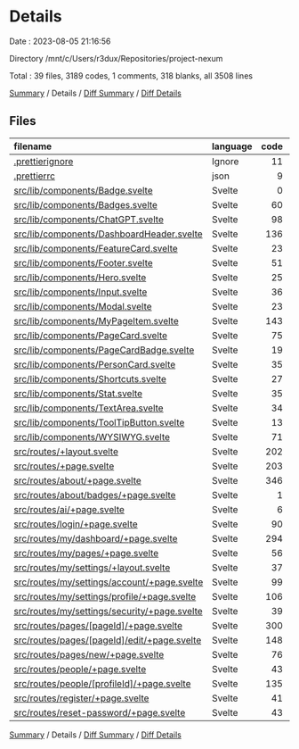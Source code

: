 # Details

Date : 2023-08-05 21:16:56

Directory /mnt/c/Users/r3dux/Repositories/project-nexum

Total : 39 files,  3189 codes, 1 comments, 318 blanks, all 3508 lines

[Summary](results.md) / Details / [Diff Summary](diff.md) / [Diff Details](diff-details.md)

## Files
| filename | language | code | comment | blank | total |
| :--- | :--- | ---: | ---: | ---: | ---: |
| [.prettierignore](/.prettierignore) | Ignore | 11 | 1 | 2 | 14 |
| [.prettierrc](/.prettierrc) | json | 9 | 0 | 1 | 10 |
| [src/lib/components/Badge.svelte](/src/lib/components/Badge.svelte) | Svelte | 0 | 0 | 1 | 1 |
| [src/lib/components/Badges.svelte](/src/lib/components/Badges.svelte) | Svelte | 60 | 0 | 7 | 67 |
| [src/lib/components/ChatGPT.svelte](/src/lib/components/ChatGPT.svelte) | Svelte | 98 | 0 | 9 | 107 |
| [src/lib/components/DashboardHeader.svelte](/src/lib/components/DashboardHeader.svelte) | Svelte | 136 | 0 | 18 | 154 |
| [src/lib/components/FeatureCard.svelte](/src/lib/components/FeatureCard.svelte) | Svelte | 23 | 0 | 3 | 26 |
| [src/lib/components/Footer.svelte](/src/lib/components/Footer.svelte) | Svelte | 51 | 0 | 1 | 52 |
| [src/lib/components/Hero.svelte](/src/lib/components/Hero.svelte) | Svelte | 25 | 0 | 3 | 28 |
| [src/lib/components/Input.svelte](/src/lib/components/Input.svelte) | Svelte | 36 | 0 | 3 | 39 |
| [src/lib/components/Modal.svelte](/src/lib/components/Modal.svelte) | Svelte | 23 | 0 | 3 | 26 |
| [src/lib/components/MyPageItem.svelte](/src/lib/components/MyPageItem.svelte) | Svelte | 143 | 0 | 15 | 158 |
| [src/lib/components/PageCard.svelte](/src/lib/components/PageCard.svelte) | Svelte | 75 | 0 | 8 | 83 |
| [src/lib/components/PageCardBadge.svelte](/src/lib/components/PageCardBadge.svelte) | Svelte | 19 | 0 | 3 | 22 |
| [src/lib/components/PersonCard.svelte](/src/lib/components/PersonCard.svelte) | Svelte | 35 | 0 | 2 | 37 |
| [src/lib/components/Shortcuts.svelte](/src/lib/components/Shortcuts.svelte) | Svelte | 27 | 0 | 6 | 33 |
| [src/lib/components/Stat.svelte](/src/lib/components/Stat.svelte) | Svelte | 35 | 0 | 2 | 37 |
| [src/lib/components/TextArea.svelte](/src/lib/components/TextArea.svelte) | Svelte | 34 | 0 | 5 | 39 |
| [src/lib/components/ToolTipButton.svelte](/src/lib/components/ToolTipButton.svelte) | Svelte | 13 | 0 | 2 | 15 |
| [src/lib/components/WYSIWYG.svelte](/src/lib/components/WYSIWYG.svelte) | Svelte | 71 | 0 | 7 | 78 |
| [src/routes/+layout.svelte](/src/routes/+layout.svelte) | Svelte | 202 | 0 | 13 | 215 |
| [src/routes/+page.svelte](/src/routes/+page.svelte) | Svelte | 203 | 0 | 21 | 224 |
| [src/routes/about/+page.svelte](/src/routes/about/+page.svelte) | Svelte | 346 | 0 | 35 | 381 |
| [src/routes/about/badges/+page.svelte](/src/routes/about/badges/+page.svelte) | Svelte | 1 | 0 | 1 | 2 |
| [src/routes/ai/+page.svelte](/src/routes/ai/+page.svelte) | Svelte | 6 | 0 | 2 | 8 |
| [src/routes/login/+page.svelte](/src/routes/login/+page.svelte) | Svelte | 90 | 0 | 4 | 94 |
| [src/routes/my/dashboard/+page.svelte](/src/routes/my/dashboard/+page.svelte) | Svelte | 294 | 0 | 33 | 327 |
| [src/routes/my/pages/+page.svelte](/src/routes/my/pages/+page.svelte) | Svelte | 56 | 0 | 6 | 62 |
| [src/routes/my/settings/+layout.svelte](/src/routes/my/settings/+layout.svelte) | Svelte | 37 | 0 | 2 | 39 |
| [src/routes/my/settings/account/+page.svelte](/src/routes/my/settings/account/+page.svelte) | Svelte | 99 | 0 | 6 | 105 |
| [src/routes/my/settings/profile/+page.svelte](/src/routes/my/settings/profile/+page.svelte) | Svelte | 106 | 0 | 8 | 114 |
| [src/routes/my/settings/security/+page.svelte](/src/routes/my/settings/security/+page.svelte) | Svelte | 39 | 0 | 2 | 41 |
| [src/routes/pages/[pageId]/+page.svelte](/src/routes/pages/%5BpageId%5D/+page.svelte) | Svelte | 300 | 0 | 33 | 333 |
| [src/routes/pages/[pageId]/edit/+page.svelte](/src/routes/pages/%5BpageId%5D/edit/+page.svelte) | Svelte | 148 | 0 | 12 | 160 |
| [src/routes/pages/new/+page.svelte](/src/routes/pages/new/+page.svelte) | Svelte | 76 | 0 | 8 | 84 |
| [src/routes/people/+page.svelte](/src/routes/people/+page.svelte) | Svelte | 43 | 0 | 5 | 48 |
| [src/routes/people/[profileId]/+page.svelte](/src/routes/people/%5BprofileId%5D/+page.svelte) | Svelte | 135 | 0 | 19 | 154 |
| [src/routes/register/+page.svelte](/src/routes/register/+page.svelte) | Svelte | 41 | 0 | 5 | 46 |
| [src/routes/reset-password/+page.svelte](/src/routes/reset-password/+page.svelte) | Svelte | 43 | 0 | 2 | 45 |

[Summary](results.md) / Details / [Diff Summary](diff.md) / [Diff Details](diff-details.md)